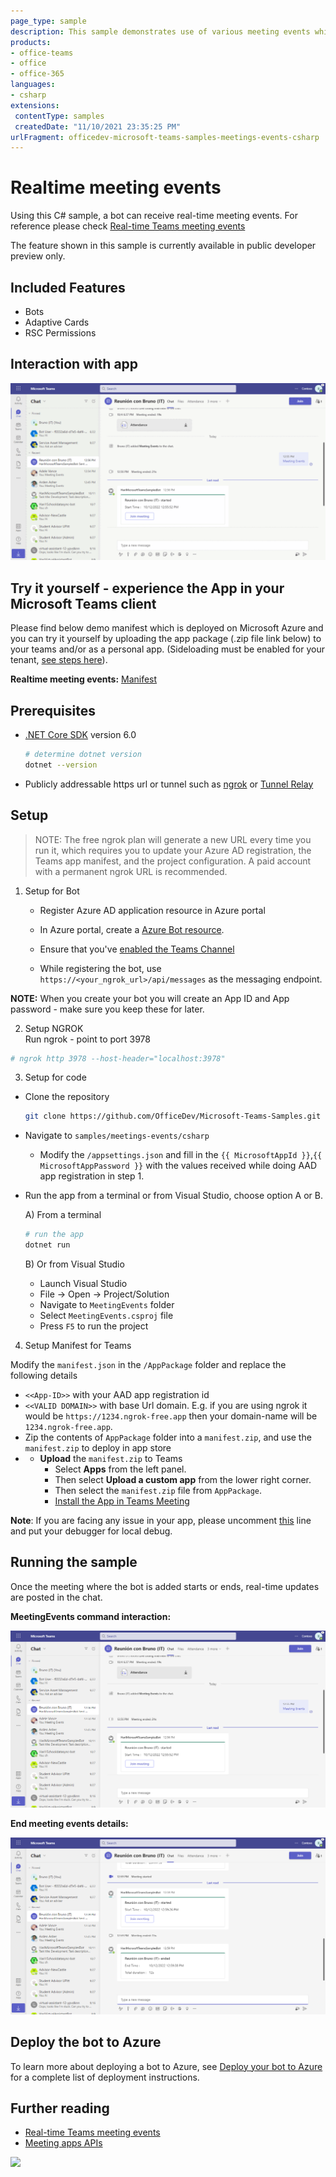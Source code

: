```yaml
---
page_type: sample
description: This sample demonstrates use of various meeting events which arfe available in bot framework v4
products:
- office-teams
- office
- office-365
languages:
- csharp
extensions:
 contentType: samples
 createdDate: "11/10/2021 23:35:25 PM"
urlFragment: officedev-microsoft-teams-samples-meetings-events-csharp
---
```


# Realtime meeting events

Using this C# sample, a bot can receive real-time meeting events.
For reference please check [Real-time Teams meeting events](https://docs.microsoft.com/microsoftteams/platform/apps-in-teams-meetings/api-references?tabs=dotnet)

The feature shown in this sample is currently available in public developer preview only.

## Included Features
* Bots
* Adaptive Cards
* RSC Permissions

## Interaction with app

![Meetings Events](MeetingEvents/Images/MeetingsEvents.gif)

## Try it yourself - experience the App in your Microsoft Teams client
Please find below demo manifest which is deployed on Microsoft Azure and you can try it yourself by uploading the app package (.zip file link below) to your teams and/or as a personal app. (Sideloading must be enabled for your tenant, [see steps here](https://docs.microsoft.com/microsoftteams/platform/concepts/build-and-test/prepare-your-o365-tenant#enable-custom-teams-apps-and-turn-on-custom-app-uploading)).

**Realtime meeting events:** [Manifest](/samples/meetings-events/csharp/demo-manifest/Meetings-Events.zip)

## Prerequisites

- [.NET Core SDK](https://dotnet.microsoft.com/download) version 6.0

  ```bash
  # determine dotnet version
  dotnet --version
  ```
- Publicly addressable https url or tunnel such as [ngrok](https://ngrok.com/) or [Tunnel Relay](https://github.com/OfficeDev/microsoft-teams-tunnelrelay) 

## Setup
> NOTE: The free ngrok plan will generate a new URL every time you run it, which requires you to update your Azure AD registration, the Teams app manifest, and the project configuration. A paid account with a permanent ngrok URL is recommended.

1) Setup for Bot
   - Register Azure AD application resource in Azure portal
   - In Azure portal, create a [Azure Bot resource](https://docs.microsoft.com/azure/bot-service/bot-builder-authentication?view=azure-bot-service-4.0&tabs=csharp%2Caadv2).

   - Ensure that you've [enabled the Teams Channel](https://docs.microsoft.com/azure/bot-service/channel-connect-teams?view=azure-bot-service-4.0)
   - While registering the bot, use `https://<your_ngrok_url>/api/messages` as the messaging endpoint.

  **NOTE:** When you create your bot you will create an App ID and App password - make sure you keep these for later.

2) Setup NGROK  
Run ngrok - point to port 3978

```bash
# ngrok http 3978 --host-header="localhost:3978"
```

3) Setup for code   
- Clone the repository

    ```bash
    git clone https://github.com/OfficeDev/Microsoft-Teams-Samples.git

- Navigate to `samples/meetings-events/csharp` 
    - Modify the `/appsettings.json` and fill in the `{{ MicrosoftAppId }}`,`{{ MicrosoftAppPassword }}` with the values received while doing AAD app registration in step 1.

- Run the app from a terminal or from Visual Studio, choose option A or B.

  A) From a terminal

  ```bash
  # run the app
  dotnet run
  ```

  B) Or from Visual Studio

  - Launch Visual Studio
  - File -> Open -> Project/Solution
  - Navigate to `MeetingEvents` folder
  - Select `MeetingEvents.csproj` file
  - Press `F5` to run the project

4) Setup Manifest for Teams

Modify the `manifest.json` in the `/AppPackage` folder and replace the following details

   - `<<App-ID>>` with your AAD app registration id   
   - `<<VALID DOMAIN>>` with base Url domain. E.g. if you are using ngrok it would be `https://1234.ngrok-free.app` then your domain-name will be `1234.ngrok-free.app`.
   - Zip the contents of `AppPackage` folder into a `manifest.zip`, and use the `manifest.zip` to deploy in app store
   - - **Upload** the `manifest.zip` to Teams
         - Select **Apps** from the left panel.
         - Then select **Upload a custom app** from the lower right corner.
         - Then select the `manifest.zip` file from `AppPackage`.
         - [Install the App in Teams Meeting](https://docs.microsoft.com/microsoftteams/platform/apps-in-teams-meetings/teams-apps-in-meetings?view=msteams-client-js-latest#meeting-lifecycle-scenarios)

**Note**: If you are facing any issue in your app, please uncomment [this](https://github.com/OfficeDev/Microsoft-Teams-Samples/blob/main/samples/meetings-events/csharp/MeetingEvents/AdapterWithErrorHandler.cs#L25) line and put your debugger for local debug.

## Running the sample
Once the meeting where the bot is added starts or ends, real-time updates are posted in the chat.

**MeetingEvents command interaction:**   

![Meeting start event](MeetingEvents/Images/meeting-start.png)

**End meeting events details:**   

![Meeting end event](MeetingEvents/Images/meeting-end.png)

## Deploy the bot to Azure

To learn more about deploying a bot to Azure, see [Deploy your bot to Azure](https://aka.ms/azuredeployment) for a complete list of deployment instructions.

## Further reading

- [Real-time Teams meeting events](https://docs.microsoft.com/microsoftteams/platform/apps-in-teams-meetings/api-references?tabs=dotnet)
- [Meeting apps APIs](https://learn.microsoft.com/microsoftteams/platform/apps-in-teams-meetings/meeting-apps-apis?tabs=dotnet)

<img src="https://pnptelemetry.azurewebsites.net/microsoft-teams-samples/samples/meetings-events-csharp" />